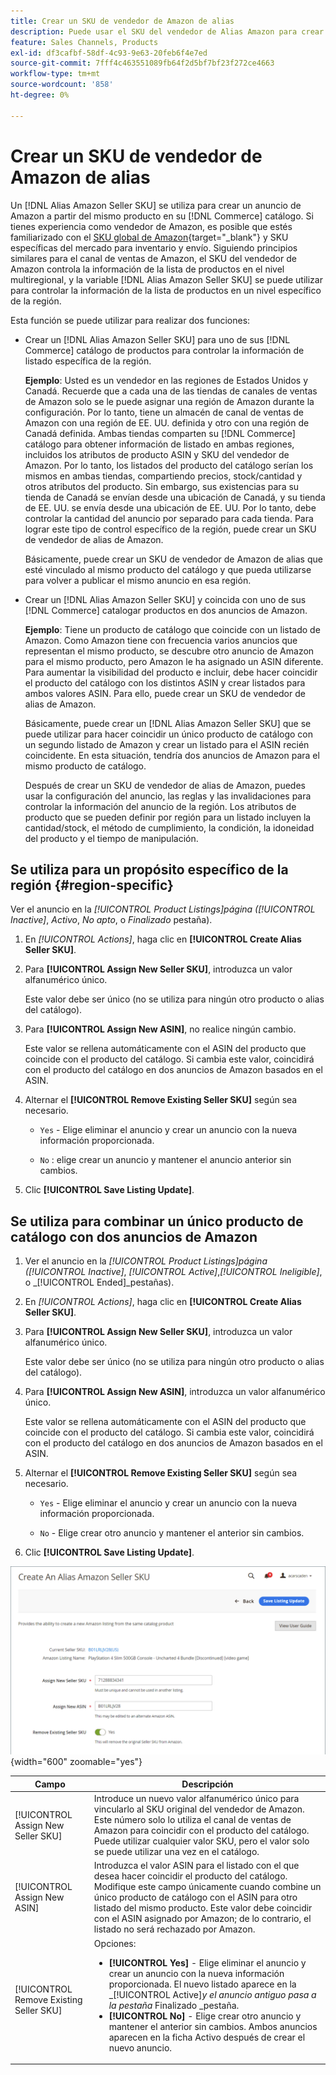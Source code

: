 ```yaml
---
title: Crear un SKU de vendedor de Amazon de alias
description: Puede usar el SKU del vendedor de Alias Amazon para crear anuncios de Amazon multirregionales a partir de los productos del catálogo de Commerce.
feature: Sales Channels, Products
exl-id: df3cafbf-58df-4c93-9e63-20feb6f4e7ed
source-git-commit: 7fff4c463551089fb64f2d5bf7bf23f272ce4663
workflow-type: tm+mt
source-wordcount: '858'
ht-degree: 0%

---
```


# Crear un SKU de vendedor de Amazon de alias

Un [!DNL Alias Amazon Seller SKU] se utiliza para crear un anuncio de Amazon a partir del mismo producto en su [!DNL Commerce] catálogo. Si tienes experiencia como vendedor de Amazon, es posible que estés familiarizado con el [SKU global de Amazon](https://sellercentral.amazon.com/gp/help/external/help.html?itemID=201394090){target="_blank"} y SKU específicas del mercado para inventario y envío. Siguiendo principios similares para el canal de ventas de Amazon, el SKU del vendedor de Amazon controla la información de la lista de productos en el nivel multiregional, y la variable [!DNL Alias Amazon Seller SKU] se puede utilizar para controlar la información de la lista de productos en un nivel específico de la región.

Esta función se puede utilizar para realizar dos funciones:

- Crear un [!DNL Alias Amazon Seller SKU] para uno de sus [!DNL Commerce] catálogo de productos para controlar la información de listado específica de la región.

  **Ejemplo**: Usted es un vendedor en las regiones de Estados Unidos y Canadá. Recuerde que a cada una de las tiendas de canales de ventas de Amazon solo se le puede asignar una región de Amazon durante la configuración. Por lo tanto, tiene un almacén de canal de ventas de Amazon con una región de EE. UU. definida y otro con una región de Canadá definida. Ambas tiendas comparten su [!DNL Commerce] catálogo para obtener información de listado en ambas regiones, incluidos los atributos de producto ASIN y SKU del vendedor de Amazon. Por lo tanto, los listados del producto del catálogo serían los mismos en ambas tiendas, compartiendo precios, stock/cantidad y otros atributos del producto. Sin embargo, sus existencias para su tienda de Canadá se envían desde una ubicación de Canadá, y su tienda de EE. UU. se envía desde una ubicación de EE. UU. Por lo tanto, debe controlar la cantidad del anuncio por separado para cada tienda. Para lograr este tipo de control específico de la región, puede crear un SKU de vendedor de alias de Amazon.

  Básicamente, puede crear un SKU de vendedor de Amazon de alias que esté vinculado al mismo producto del catálogo y que pueda utilizarse para volver a publicar el mismo anuncio en esa región.

- Crear un [!DNL Alias Amazon Seller SKU] y coincida con uno de sus [!DNL Commerce] catalogar productos en dos anuncios de Amazon.

  **Ejemplo**: Tiene un producto de catálogo que coincide con un listado de Amazon. Como Amazon tiene con frecuencia varios anuncios que representan el mismo producto, se descubre otro anuncio de Amazon para el mismo producto, pero Amazon le ha asignado un ASIN diferente. Para aumentar la visibilidad del producto e incluir, debe hacer coincidir el producto del catálogo con los distintos ASIN y crear listados para ambos valores ASIN. Para ello, puede crear un SKU de vendedor de alias de Amazon.

  Básicamente, puede crear un [!DNL Alias Amazon Seller SKU] que se puede utilizar para hacer coincidir un único producto de catálogo con un segundo listado de Amazon y crear un listado para el ASIN recién coincidente. En esta situación, tendría dos anuncios de Amazon para el mismo producto de catálogo.

  Después de crear un SKU de vendedor de alias de Amazon, puedes usar la configuración del anuncio, las reglas y las invalidaciones para controlar la información del anuncio de la región. Los atributos de producto que se pueden definir por región para un listado incluyen la cantidad/stock, el método de cumplimiento, la condición, la idoneidad del producto y el tiempo de manipulación.

## Se utiliza para un propósito específico de la región {#region-specific}

Ver el anuncio en la _[!UICONTROL Product Listings]_página (_[!UICONTROL Inactive]_, _Activo_, _No apto_, o _Finalizado_ pestaña).

1. En _[!UICONTROL Actions]_, haga clic en **[!UICONTROL Create Alias Seller SKU]**.

1. Para **[!UICONTROL Assign New Seller SKU]**, introduzca un valor alfanumérico único.

   Este valor debe ser único (no se utiliza para ningún otro producto o alias del catálogo).

1. Para **[!UICONTROL Assign New ASIN]**, no realice ningún cambio.

   Este valor se rellena automáticamente con el ASIN del producto que coincide con el producto del catálogo. Si cambia este valor, coincidirá con el producto del catálogo en dos anuncios de Amazon basados en el ASIN.

1. Alternar el **[!UICONTROL Remove Existing Seller SKU]** según sea necesario.

   - `Yes` - Elige eliminar el anuncio y crear un anuncio con la nueva información proporcionada.

   - `No` : elige crear un anuncio y mantener el anuncio anterior sin cambios.

1. Clic **[!UICONTROL Save Listing Update]**.

## Se utiliza para combinar un único producto de catálogo con dos anuncios de Amazon

1. Ver el anuncio en la _[!UICONTROL Product Listings]_página (_[!UICONTROL Inactive]_, _[!UICONTROL Active]_,_[!UICONTROL Ineligible]_, o _[!UICONTROL Ended]_pestañas).

1. En _[!UICONTROL Actions]_, haga clic en **[!UICONTROL Create Alias Seller SKU]**.

1. Para **[!UICONTROL Assign New Seller SKU]**, introduzca un valor alfanumérico único.

   Este valor debe ser único (no se utiliza para ningún otro producto o alias del catálogo).

1. Para **[!UICONTROL Assign New ASIN]**, introduzca un valor alfanumérico único.

   Este valor se rellena automáticamente con el ASIN del producto que coincide con el producto del catálogo. Si cambia este valor, coincidirá con el producto del catálogo en dos anuncios de Amazon basados en el ASIN.

1. Alternar el **[!UICONTROL Remove Existing Seller SKU]** según sea necesario.

   - `Yes` - Elige eliminar el anuncio y crear un anuncio con la nueva información proporcionada.

   - `No` - Elige crear otro anuncio y mantener el anterior sin cambios.

1. Clic **[!UICONTROL Save Listing Update]**.

![crear un SKU de vendedor de Amazon de alias](assets/amazon-alias-sku-create.png){width="600" zoomable="yes"}

| Campo | Descripción |
|-----------------------------------------|----------------------------------------------------------------------------------------------------------------------------------------------------------------------------------------------------------------------------------------------------------------------------------------------------------------------------------------------------------------------------------------------------------------------------|
| [!UICONTROL Assign New Seller SKU] | Introduce un nuevo valor alfanumérico único para vincularlo al SKU original del vendedor de Amazon. Este número solo lo utiliza el canal de ventas de Amazon para coincidir con el producto del catálogo. Puede utilizar cualquier valor SKU, pero el valor solo se puede utilizar una vez en el catálogo. |
| [!UICONTROL Assign New ASIN] | Introduzca el valor ASIN para el listado con el que desea hacer coincidir el producto del catálogo. Modifique este campo únicamente cuando combine un único producto de catálogo con el ASIN para otro listado del mismo producto. Este valor debe coincidir con el ASIN asignado por Amazon; de lo contrario, el listado no será rechazado por Amazon. |
| [!UICONTROL Remove Existing Seller SKU] | Opciones:<ul><li>**[!UICONTROL Yes]** - Elige eliminar el anuncio y crear un anuncio con la nueva información proporcionada. El nuevo listado aparece en la _[!UICONTROL Active]_y el anuncio antiguo pasa a la pestaña_ Finalizado _pestaña.</li><li>**[!UICONTROL No]** - Elige crear otro anuncio y mantener el anterior sin cambios. Ambos anuncios aparecen en la ficha Activo después de crear el nuevo anuncio.</li></ul> |
